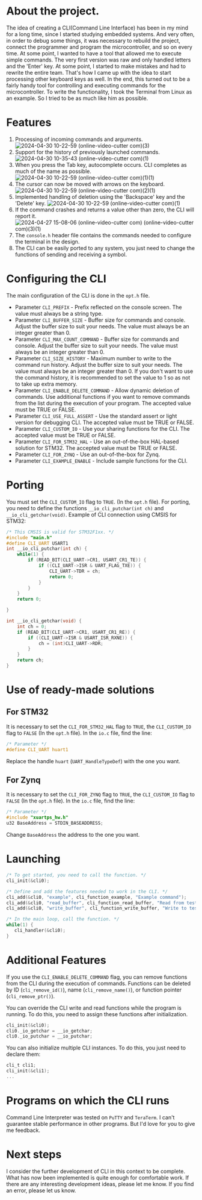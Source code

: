 # About the project.
The idea of creating a CLI(Command Line Interface) has been in my mind for a long time, since I started studying embedded systems. And very often, in order to debug some things, it was necessary to rebuild the project, connect the programmer and program the microcontroller, and so on every time. At some point, I wanted to have a tool that allowed me to execute simple commands. The very first version was raw and only handled letters and the 'Enter' key. At some point, I started to make mistakes and had to rewrite the entire team. That's how I came up with the idea to start processing other keyboard keys as well. In the end, this turned out to be a fairly handy tool for controlling and executing commands for the microcontroller. To write the functionality, I took the Terminal from Linux as an example. So I tried to be as much like him as possible.

# Features 
1. Processing of incoming commands and arguments.
   ![2024-04-30 10-22-59 (online-video-cutter com)(3)](https://github.com/mart0uf/cli/assets/104390290/1ef5d4a7-6507-4bf3-8e49-8135fc252278)
3. Support for the history of previously launched commands.
   ![2024-04-30 10-35-43 (online-video-cutter com)(1)](https://github.com/mart0uf/cli/assets/104390290/b817ff80-0e9e-4c5b-89c4-15e52a734ec7)
5. When you press the Tab key, autocomplete occurs. CLI completes as much of the name as possible.
   ![2024-04-30 10-22-59 (online-video-cutter com)(1)(1)](https://github.com/mart0uf/cli/assets/104390290/a9ac9742-e0c4-49b7-8fe1-c4f4a122bfd4)
6. The cursor can now be moved with arrows on the keyboard.
   ![2024-04-30 10-22-59 (online-video-cutter com)(2)(1)](https://github.com/mart0uf/cli/assets/104390290/c5c584d0-fbe2-4ef7-8f3d-8b75c39c4e1b)
8. Implemented handling of deletion using the 'Backspace' key and the 'Delete' key.
   ![2024-04-30 10-22-59 (online-video-cutter com)(1)](https://github.com/mart0uf/cli/assets/104390290/6290e580-3dfe-4445-b2ab-e678925b1f49)
10. If the command crashes and returns a value other than zero, the CLI will report it.
    ![2024-04-27 15-08-06 (online-video-cutter com) (online-video-cutter com)(3)(1)](https://github.com/mart0uf/cli/assets/104390290/28780123-7c50-451a-8652-bcae4445ba2d)
12. The `console.h` header file contains the commands needed to configure the terminal in the design.
13. The CLI can be easily ported to any system, you just need to change the functions of sending and receiving a symbol.

# Configuring the CLI
The main configuration of the CLI is done in the `opt.h` file.

- Parameter `CLI_PREFIX` - Prefix reflected on the console screen. The value must always be a string type.
- Parameter `CLI_BUFFER_SIZE` - Buffer size for commands and console. Adjust the buffer size to suit your needs. The value must always be an integer greater than 0.
- Parameter `CLI_MAX_COUNT_COMMAND` - Buffer size for commands and console. Adjust the buffer size to suit your needs. The value must always be an integer greater than 0.
- Parameter `CLI_SIZE_HISTORY` - Maximum number to write to the command run history. Adjust the buffer size to suit your needs. The value must always be an integer greater than 0. If you don't want to use the command history, it is recommended to set the value to 1 so as not to take up extra memory.
- Parameter `CLI_ENABLE_DELETE_COMMAND` - Allow dynamic deletion of commands. Use additional functions if you want to remove commands from the list during the execution of your program. The accepted value must be TRUE or FALSE.
- Parameter `CLI_USE_FULL_ASSERT` - Use the standard assert or light version for debugging CLI. The accepted value must be TRUE or FALSE.
- Parameter `CLI_CUSTOM_IO` - Use your sharing functions for the CLI. The accepted value must be TRUE or FALSE.
- Parameter `CLI_FOR_STM32_HAL` - Use an out-of-the-box HAL-based solution for STM32. The accepted value must be TRUE or FALSE.
- Parameter `CLI_FOR_ZYNQ` - Use an out-of-the-box for Zynq.
- Parameter `CLI_EXAMPLE_ENABLE` - Include sample functions for the CLI.

# Porting
You must set the `CLI_CUSTOM_IO` flag to `TRUE`. (In the `opt.h` file). For porting, you need to define the functions `__io_cli_putchar(int ch)` and `__io_cli_getchar(void)`. Example of CLI connection using CMSIS for STM32:
```c
/* This CMSIS is valid for STM32F1xx. */
#include "main.h"
#define CLI_UART USART1
int __io_cli_putchar(int ch) {
	while(1) {
		if (READ_BIT(CLI_UART->CR1, USART_CR1_TE)) {
			if ((CLI_UART->ISR & UART_FLAG_TXE)) {
				CLI_UART->TDR = ch;
				return 0;
			}
		}
	}
	return 0;

}

int __io_cli_getchar(void) {
	int ch = 0;
	if (READ_BIT(CLI_UART->CR1, USART_CR1_RE)) {
		if ((CLI_UART->ISR & USART_ISR_RXNE)) {
			ch = (int)CLI_UART->RDR;
		}
	}
	return ch;
}
```
# Use of ready-made solutions

## For STM32
It is necessary to set the `CLI_FOR_STM32_HAL` flag to `TRUE`, the `CLI_CUSTOM_IO` flag to `FALSE`  (In the `opt.h` file). In the `io.c` file, find the line:
```c
/* Parameter */	
#define CLI_UART huart1
```
Replace the handle `huart` (`UART_HandleTypeDef`) with the one you want.


## For Zynq
It is necessary to set the `CLI_FOR_ZYNQ` flag to `TRUE`, the `CLI_CUSTOM_IO` flag to `FALSE`  (In the `opt.h` file). In the `io.c` file, find the line:
```c
/* Parameter */	
#include "xuartps_hw.h"
u32 BaseAddress = STDIN_BASEADDRESS;
```
Change `BaseAddress` the address to the one you want.

# Launching
```c
/* To get started, you need to call the function. */
cli_init(&cli0);

/* Define and add the features needed to work in the CLI. */
cli_add(&cli0, "example", cli_function_example, "Example command");
cli_add(&cli0, "read_buffer", cli_function_read_buffer, "Read from test buffer");
cli_add(&cli0, "write_buffer", cli_function_write_buffer, "Write to test buffer");

/* In the main loop, call the function. */
while(1) {
   cli_handler(&cli0);
}
```

# Additional Features
If you use the `CLI_ENABLE_DELETE_COMMAND` flag, you can remove functions from the CLI during the execution of commands. Functions can be deleted by ID (`cli_remove_id()`), name (`cli_remove_name()`), or function pointer (`cli_remove_ptr()`).

You can override the CLI write and read functions while the program is running. To do this, you need to assign these functions after initialization.
```c
cli_init(&cli0);
cli0._io_getchar = __io_getchar;
cli0._io_putchar = __io_putchar;
```

You can also initialize multiple CLI instances. To do this, you just need to declare them:
```c
cli_t cli1;
cli_init(&cli1);
...
```

# Programs on which the CLI runs
Command Line Interpreter was tested on `PuTTY` and `TeraTerm`. I can't guarantee stable performance in other programs. But I'd love for you to give me feedback.

# Next steps
I consider the further development of CLI in this context to be complete. What has now been implemented is quite enough for comfortable work. If there are any interesting development ideas, please let me know. If you find an error, please let us know.

